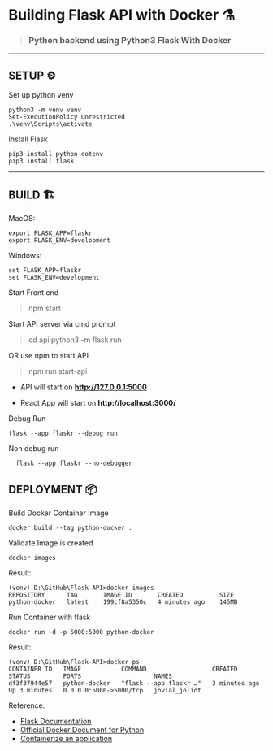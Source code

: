 # Building Flask API with Docker ⚗️
> ### Python backend using Python3 Flask With Docker

----

## **SETUP** ⚙️

Set up python venv

    python3 -m venv venv
    Set-ExecutionPolicy Unrestricted
    .\venv\Scripts\activate

Install Flask

    pip3 install python-dotenv
    pip3 install flask



-----

## **BUILD** 🏗️


MacOS:

    export FLASK_APP=flaskr
    export FLASK_ENV=development

Windows:

    set FLASK_APP=flaskr
    set FLASK_ENV=development

Start Front end

> npm start

Start API server via cmd prompt

> cd api
> python3 -m flask  run

OR use npm to start API
>  npm run start-api


- API will start on **http://127.0.0.1:5000**

- React App will start on **http://localhost:3000/**


Debug Run

    flask --app flaskr --debug run

Non debug run

      flask --app flaskr --no-debugger


## **DEPLOYMENT** 📦

Build Docker Container Image 
 
    docker build --tag python-docker .

Validate Image is created

    docker images

Result:

    (venv) D:\GitHub\Flask-API>docker images
    REPOSITORY      TAG       IMAGE ID       CREATED          SIZE
    python-docker   latest    199cf8a5350c   4 minutes ago    145MB

Run Container with flask

    docker run -d -p 5000:5000 python-docker

Result:
    
    (venv) D:\GitHub\Flask-API>docker ps
    CONTAINER ID   IMAGE           COMMAND                  CREATED         STATUS         PORTS                    NAMES
    df3f37944e57   python-docker   "flask --app flaskr …"   3 minutes ago   Up 3 minutes   0.0.0.0:5000->5000/tcp   jovial_joliot


Reference:
- [Flask Documentation](https://flask.palletsprojects.com/en/2.2.x/)
- [Official Docker Document for Python](https://docs.docker.com/language/python/)
- [Containerize an application](https://docs.docker.com/get-started/02_our_app/)
